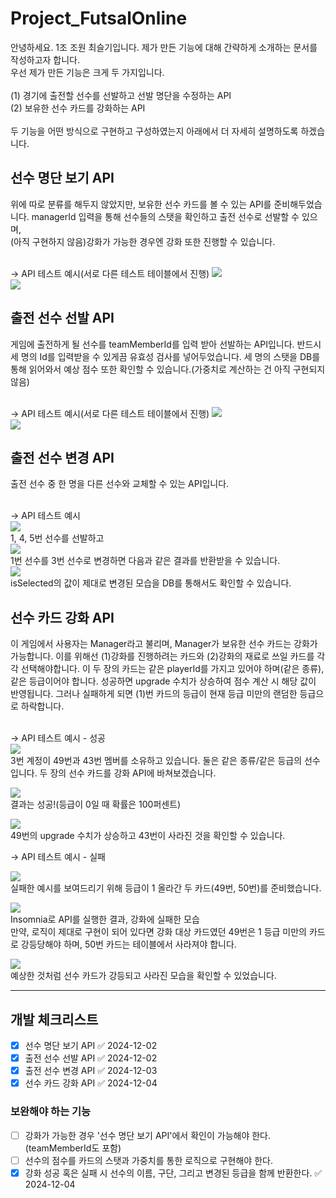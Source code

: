 # Project_FutsalOnline
안녕하세요. 1조 조원 최슬기입니다. 제가 만든 기능에 대해 간략하게 소개하는 문서를 작성하고자 합니다.</br>
우선 제가 만든 기능은 크게 두 가지입니다.</br></br>
(1) 경기에 출전할 선수를 선발하고 선발 명단을 수정하는 API</br>
(2) 보유한 선수 카드를 강화하는 API</br></br>
두 기능을 어떤 방식으로 구현하고 구성하였는지 아래에서 더 자세히 설명하도록 하겠습니다.</br>

## 선수 명단 보기 API
위에 따로 분류를 해두지 않았지만, 보유한 선수 카드를 볼 수 있는 API를 준비해두었습니다. managerId 입력을 통해 선수들의 스탯을 확인하고 출전 선수로 선발할 수 있으며,</br>
(아직 구현하지 않음)강화가 가능한 경우엔 강화 또한 진행할 수 있습니다.</br></br>

→ API 테스트 예시(서로 다른 테스트 테이블에서 진행)
![](attachment/966dce4f3fc4195dcdfe96995d74d301.png)</br>
![](attachment/f2b40649e081b7320bfe9c8537d88af1.png)</br>

## 출전 선수 선발 API
게임에 출전하게 될 선수를 teamMemberId를 입력 받아 선발하는 API입니다. 반드시 세 명의 Id를 입력받을 수 있게끔 유효성 검사를 넣어두었습니다. 세 명의 스탯을 DB를 통해 읽어와서 예상 점수 또한 확인할 수 있습니다.(가중치로 계산하는 건 아직 구현되지 않음)</br></br>

→ API 테스트 예시(서로 다른 테스트 테이블에서 진행)
![](attachment/376ff047843bb27ef64f444157dd7c4b.png)</br>
![](attachment/738f274af3fb13fb08c469a17f6de6fb.png)</br>

## 출전 선수 변경 API
출전 선수 중 한 명을 다른 선수와 교체할 수 있는 API입니다.</br></br>

→ API 테스트 예시</br>
![](attachment/22a65d3c997e8cfac133febb9c6b78cf.png)</br>
1, 4, 5번 선수를 선발하고</br>
![](attachment/b6820ac2e735fb0b361154d32af4658f.png)</br>
1번 선수를 3번 선수로 변경하면 다음과 같은 결과를 반환받을 수 있습니다.</br>
![](attachment/f57bfec6ab0d5762d0389d4f51912bdc.png)</br>
isSelected의 값이 제대로 변경된 모습을 DB를 통해서도 확인할 수 있습니다.

## 선수 카드 강화 API
이 게임에서 사용자는 Manager라고 불리며, Manager가 보유한 선수 카드는 강화가 가능합니다. 이를 위해선 (1)강화를 진행하려는 카드와 (2)강화의 재료로 쓰일 카드를 각각 선택해야합니다. 이 두 장의 카드는 같은 playerId를 가지고 있어야 하며(같은 종류), 같은 등급이어야 합니다. 성공하면 upgrade 수치가 상승하여 점수 계산 시 해당 값이 반영됩니다. 그러나 실패하게 되면 (1)번 카드의 등급이 현재 등급 미만의 랜덤한 등급으로 하락합니다.</br></br>

→ API 테스트 예시 - 성공</br>
![](attachment/1ec29a645ee76befe55cc6224cc2109e.png)</br>
3번 계정이 49번과 43번 멤버를 소유하고 있습니다. 둘은 같은 종류/같은 등급의 선수입니다. 두 장의 선수 카드를 강화 API에 바쳐보겠습니다.</br>

![](attachment/82aaf59f973878610763db074279c8a5.png)</br>
결과는 성공!(등급이 0일 때 확률은 100퍼센트)</br>

![](attachment/1c158aba3e9643253fccd219516a3f14.png)</br>
49번의 upgrade 수치가 상승하고 43번이 사라진 것을 확인할 수 있습니다.

→ API 테스트 예시 - 실패</br>

![](attachment/Pasted%20image%2020241204123529.png)</br>
실패한 예시를 보여드리기 위해 등급이 1 올라간 두 카드(49번, 50번)를 준비했습니다.</br>

![](attachment/Pasted%20image%2020241204123552.png)</br>
Insomnia로 API를 실행한 결과, 강화에 실패한 모습</br>
만약, 로직이 제대로 구현이 되어 있다면 강화 대상 카드였던 49번은 1 등급 미만의 카드로 강등당해야 하며, 50번 카드는 테이블에서 사라져야 합니다.</br>

![](attachment/Pasted%20image%2020241204123822.png)</br>
예상한 것처럼 선수 카드가 강등되고 사라진 모습을 확인할 수 있었습니다.</br>

---

## 개발 체크리스트
- [x] 선수 명단 보기 API ✅ 2024-12-02
- [x] 출전 선수 선발 API ✅ 2024-12-02
- [x] 출전 선수 변경 API ✅ 2024-12-03
- [x] 선수 카드 강화 API ✅ 2024-12-04

### 보완해야 하는 기능
- [ ] 강화가 가능한 경우 '선수 명단 보기 API'에서 확인이 가능해야 한다.(teamMemberId도 포함)
- [ ] 선수의 점수를 카드의 스탯과 가중치를 통한 로직으로 구현해야 한다.
- [x] 강화 성공 혹은 실패 시 선수의 이름, 구단, 그리고 변경된 등급을 함께 반환한다. ✅ 2024-12-04